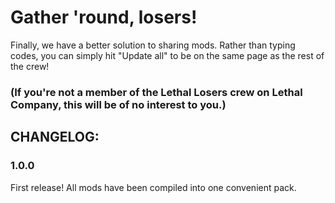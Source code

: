 # Gather 'round, losers!

Finally, we have a better solution to sharing mods. Rather than typing codes, you can simply hit "Update all" to be on the same page as the rest of the crew!

### (If you're not a member of the Lethal Losers crew on Lethal Company, this will be of no interest to you.)

## CHANGELOG:

### 1.0.0

First release! All mods have been compiled into one convenient pack.
